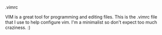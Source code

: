 .vimrc

VIM is a great tool for programming and editing files. This is the .vimrc file that I use to help configure vim. I'm a minimalist so don't expect too much craziness. :)
